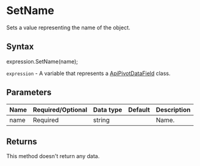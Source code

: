 # SetName

Sets a value representing the name of the object.

## Syntax

expression.SetName(name);

`expression` - A variable that represents a [ApiPivotDataField](../ApiPivotDataField.md) class.

## Parameters

| **Name** | **Required/Optional** | **Data type** | **Default** | **Description** |
| ------------- | ------------- | ------------- | ------------- | ------------- |
| name | Required | string |  | Name. |

## Returns

This method doesn't return any data.